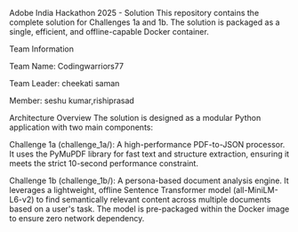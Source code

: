 Adobe India Hackathon 2025 - Solution
This repository contains the complete solution for Challenges 1a and 1b. The solution is packaged as a single, efficient, and offline-capable Docker container.


Team Information

Team Name: Codingwarriors77

Team Leader: cheekati saman

Member: seshu kumar,rishiprasad

Architecture Overview
The solution is designed as a modular Python application with two main components:


Challenge 1a (challenge_1a/): 
A high-performance PDF-to-JSON processor. It uses the PyMuPDF library for fast text and structure extraction, ensuring it meets the strict 10-second performance constraint.

Challenge 1b (challenge_1b/): 
A persona-based document analysis engine. It leverages a lightweight, offline Sentence Transformer model (all-MiniLM-L6-v2) to find semantically relevant content across multiple documents based on a user's task. The model is pre-packaged within the Docker image to ensure zero network dependency.

